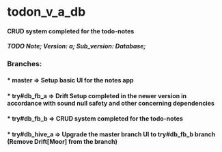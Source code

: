 # todon_v_a_db

#### CRUD system completed for the todo-notes

***TODO Note; Version: a; Sub_version: Database;***

### Branches:

#### * master => Setup basic UI for the notes app

#### * try#db_fb_a => Drift Setup completed in the newer version in accordance with sound null safety and other concerning dependencies

#### * try#db_fb_b => CRUD system completed for the todo-notes

#### * try#db_hive_a => Upgrade the master branch UI to try#db_fb_b branch (Remove Drift[Moor] from the branch)
